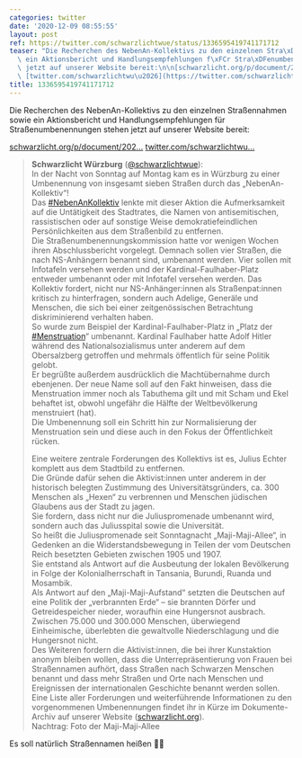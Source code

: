 ```yaml
---
categories: twitter
date: '2020-12-09 08:55:55'
layout: post
ref: https://twitter.com/schwarzlichtwue/status/1336595419741171712
teaser: "Die Recherchen des NebenAn-Kollektivs zu den einzelnen Stra\xDFennahmen sowie\
  \ ein Aktionsbericht und Handlungsempfehlungen f\xFCr Stra\xDFenumbenennungen stehen\
  \ jetzt auf unserer Website bereit:\n\n[schwarzlicht.org/p/document/202\u2026](https://schwarzlicht.org/p/document/2020-12-08-nebenan-kollektiv.html)\
  \ [twitter.com/schwarzlichtwu\u2026](https://twitter.com/schwarzlichtwue/status/1336377718657703940)"
title: 1336595419741171712
---
```

Die Recherchen des NebenAn-Kollektivs zu den einzelnen Straßennahmen sowie ein Aktionsbericht und Handlungsempfehlungen für Straßenumbenennungen stehen jetzt auf unserer Website bereit:

[schwarzlicht.org/p/document/202…](https://schwarzlicht.org/p/document/2020-12-08-nebenan-kollektiv.html) [twitter.com/schwarzlichtwu…](https://twitter.com/schwarzlichtwue/status/1336377718657703940)
> <b>Schwarzlicht Würzburg</b> ([@schwarzlichtwue](https://twitter.com/schwarzlichtwue)):  
>In der Nacht von Sonntag auf Montag kam es in Würzburg zu einer Umbenennung von insgesamt sieben Straßen durch das „NebenAn-Kollektiv“!   
>Das [#NebenAnKollektiv](/t/nebenankollektiv) lenkte mit dieser Aktion die Aufmerksamkeit auf die Untätigkeit des Stadtrates, die Namen von antisemitischen, rassistischen oder auf sonstige Weise demokratiefeindlichen Persönlichkeiten aus dem Straßenbild zu entfernen.   
>Die Straßenumbenennungskommission hatte vor wenigen Wochen ihren Abschlussbericht vorgelegt. Demnach sollen vier Straßen, die nach NS-Anhängern benannt sind, umbenannt werden. Vier sollen mit Infotafeln versehen werden und der Kardinal-Faulhaber-Platz entweder umbenannt oder mit Infotafel versehen werden. Das Kollektiv fordert, nicht nur NS-Anhänger:innen als Straßenpat:innen kritisch zu hinterfragen, sondern auch Adelige, Generäle und Menschen, die sich bei einer zeitgenössischen Betrachtung diskriminierend verhalten haben.  
>So wurde zum Beispiel der Kardinal-Faulhaber-Platz in „Platz der [#Menstruation](/t/menstruation)“ umbenannt. Kardinal Faulhaber hatte Adolf Hitler während des Nationalsozialismus unter anderem auf dem Obersalzberg getroffen und mehrmals öffentlich für seine Politik gelobt.  
>Er begrüßte außerdem ausdrücklich die Machtübernahme durch ebenjenen. Der neue Name soll auf den Fakt hinweisen, dass die Menstruation immer noch als Tabuthema gilt und mit Scham und Ekel behaftet ist, obwohl ungefähr die Hälfte der Weltbevölkerung menstruiert (hat).  
>Die Umbenennung soll ein Schritt hin zur Normalisierung der Menstruation sein und diese auch in den Fokus der Öffentlichkeit rücken.   
>  
>  
>  
>Eine weitere zentrale Forderungen des Kollektivs ist es, Julius Echter komplett aus dem Stadtbild zu entfernen.  
>Die Gründe dafür sehen die Aktivist:innen unter anderem in der historisch belegten Zustimmung des Universitätsgründers, ca. 300 Menschen als „Hexen“ zu verbrennen und Menschen jüdischen Glaubens aus der Stadt zu jagen.  
>Sie fordern, dass nicht nur die Juliuspromenade umbenannt wird, sondern auch das Juliusspital sowie die Universität.  
>So heißt die Juliuspromenade seit Sonntagnacht „Maji-Maji-Allee“, in Gedenken an die Widerstandsbewegung in Teilen der vom Deutschen Reich besetzten Gebieten zwischen 1905 und 1907.  
>Sie entstand als Antwort auf die Ausbeutung der lokalen Bevölkerung in Folge der Kolonialherrschaft in Tansania, Burundi, Ruanda und Mosambik.  
>Als Antwort auf den „Maji-Maji-Aufstand“ setzten die Deutschen auf eine Politik der „verbrannten Erde“ – sie brannten Dörfer und Getreidespeicher nieder, woraufhin eine Hungersnot ausbrach.  
>Zwischen 75.000 und 300.000 Menschen, überwiegend Einheimische, überlebten die gewaltvolle Niederschlagung und die Hungersnot nicht.  
>Des Weiteren fordern die Aktivist:innen, die bei ihrer Kunstaktion anonym bleiben wollen, dass die Unterrepräsentierung von Frauen bei Straßennamen aufhört, dass Straßen nach Schwarzen Menschen benannt und dass mehr Straßen und Orte nach Menschen und Ereignissen der internationalen Geschichte benannt werden sollen. Eine Liste aller Forderungen und weiterführende Informationen zu den vorgenommenen Umbenennungen findet ihr in Kürze im Dokumente-Archiv auf unserer Website ([schwarzlicht.org](http://schwarzlicht.org)).  
>Nachtrag: Foto der Maji-Maji-Allee   


Es soll natürlich Straßennamen heißen 🤦‍♀️